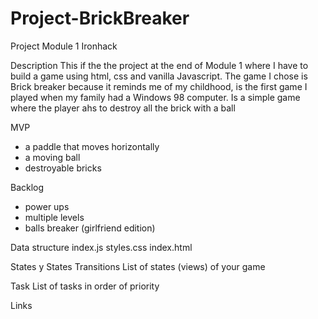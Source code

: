 # Project-BrickBreaker

Project Module 1 Ironhack

Description
This if the the project at the end of Module 1 where I have to build a game using html, css and vanilla Javascript.
The game I chose is Brick breaker because it reminds me of my childhood, is the first game I played when my family had a Windows 98 computer.
Is a simple game where the player ahs to destroy all the brick with a ball

MVP

- a paddle that moves horizontally
- a moving ball
- destroyable bricks

Backlog

- power ups
- multiple levels
- balls breaker (girlfriend edition)

Data structure
index.js
styles.css
index.html

States y States Transitions
List of states (views) of your game

Task
List of tasks in order of priority

Links
